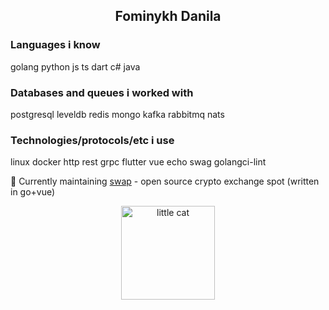 <p align="center">
  <h2 align="center">
    Fominykh Danila
  </h2>
</p>

### Languages i know

golang python js ts dart c# java

### Databases and queues i worked with

postgresql leveldb redis mongo kafka rabbitmq nats 

### Technologies/protocols/etc i use

linux docker http rest grpc flutter vue echo swag golangci-lint 

🎯 Currently maintaining [swap](https://github.com/d1nch8g/swap) - open source crypto exchange spot (written in go+vue)

<p align="center">
  <img src="[https://github.com/waldyr/Sublime-Installer/blob/master/sublime_text.png?raw=true](https://external-content.duckduckgo.com/iu/?u=http%3A%2F%2Fi.imgur.com%2FbZnePbG.gif&f=1&nofb=1&ipt=bb81abad9e66f5054dc12da7e36f662f8e4c4a42024c4328499366d198a97f9e&ipo=images)" height="150" alt="little cat"/>
</p>

<!--
**d1nch8g/d1nch8g** is a ✨ _special_ ✨ repository because its `README.md` (this file) appears on your GitHub profile.

Here are some ideas to get you started:

- 🔭 I’m currently working on ...
- 🌱 I’m currently learning ...
- 👯 I’m looking to collaborate on ...
- 🤔 I’m looking for help with ...
- 💬 Ask me about ...
- 📫 How to reach me: ...
- 😄 Pronouns: ...
- ⚡ Fun fact: ...
-->
